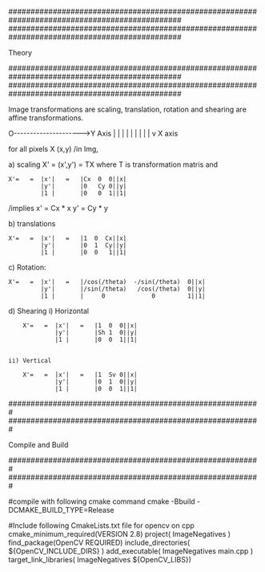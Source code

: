 ###############################################################################################
###############################################################################################

Theory

###############################################################################################
###############################################################################################


Image transformations are scaling, translation, rotation and shearing are affine transformations.


O--------------------->Y Axis
|
|
|
|
|
|
|
|
|
v
X axis


for all pixels X (x,y) /in Img,

a) scaling
	X' = (x',y') = TX
where T is transformation matris and

	X'=   =  |x'|   =   |Cx  0  0||x|
	         |y'|  	    |0   Cy 0||y|
	         |1 |       |0   0  1||1|

/implies
	x' = Cx * x
	y' = Cy * y

b) translations

	X'=   =  |x'|   =   |1  0  Cx||x|
	         |y'|  	    |0  1  Cy||y|
	         |1 |       |0  0   1||1|

c) Rotation:

	X'=   =  |x'|   =   |/cos(/theta)  -/sin(/theta)  0||x|
	         |y'|  	    |/sin(/theta)   /cos(/theta)  0||y|
	         |1 |       |     0             0         1||1|

d) Shearing
	i) Horizontal

		X'=   =  |x'|   =   |1  0  0||x|
		         |y'|  	    |Sh 1  0||y|
	        	 |1 |       |0  0  1||1|


	ii) Vertical

		X'=   =  |x'|   =   |1  Sv 0||x|
		         |y'|  	    |0  1  0||y|
		         |1 |       |0  0  1||1|



#########################################################
#########################################################

Compile and Build

#########################################################
#########################################################

#compile with following cmake command
cmake -Bbuild -DCMAKE_BUILD_TYPE=Release

#Include following CmakeLists.txt file for opencv on cpp
cmake_minimum_required(VERSION 2.8)
project( ImageNegatives )
find_package(OpenCV REQUIRED)
include_directories( ${OpenCV_INCLUDE_DIRS} )
add_executable( ImageNegatives main.cpp )
target_link_libraries( ImageNegatives  ${OpenCV_LIBS})
